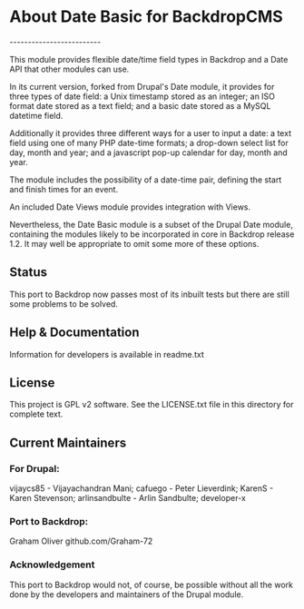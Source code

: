 <h1>About Date Basic for BackdropCMS</h1>
-------------------------

This module provides flexible date/time field types in Backdrop and a Date API that other modules can use. 

In its current version, forked from Drupal's Date module, it provides for three types of date field: a Unix timestamp stored as an integer; an ISO format date stored as a text field; and a basic date stored as a MySQL datetime field.

Additionally it provides three different ways for a user to input a date: a text field using one of many PHP date-time formats; a drop-down select list for day, month and year; and a javascript pop-up calendar for day, month and year.

The module includes the possibility of a date-time pair, defining the start and finish times for an event.

An included Date Views module provides integration with Views.

Nevertheless, the Date Basic module is a subset of the Drupal Date module, containing the modules likely to be incorporated in core in Backdrop release 1.2. It may well be appropriate to omit some more of these options.

<h2>Status</h2>

This port to Backdrop now passes most of its inbuilt tests but there are still some problems to be solved.


<h2>Help & Documentation</h2>

Information for developers is available in readme.txt



<h2>License</h2>

This project is GPL v2 software. See the LICENSE.txt file in this directory for complete text.
    
    
<h2>Current Maintainers</h2>

<h3>For Drupal:</h3>

vijaycs85 - Vijayachandran Mani;  cafuego - Peter Lieverdink;  KarenS - Karen Stevenson;  arlinsandbulte - Arlin Sandbulte;  developer-x


<h3>Port to Backdrop:</h3>
Graham Oliver github.com/Graham-72

<h3>Acknowledgement</h3>

This port to Backdrop would not, of course, be possible without all the work done by the developers and maintainers of the Drupal module.
